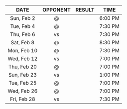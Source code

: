 |    DATE     |        OPPONENT         |  RESULT  |  TIME   |
|:-----------:|:-----------------------:|:--------:|:-------:|
| Sun, Feb 2  |     @ [](/r/sixers)     |          | 6:00 PM |
| Tue, Feb 4  | @ [](/r/clevelandcavs)  |          | 7:30 PM |
| Thu, Feb 6  |   vs [](/r/mavericks)   |          | 7:30 PM |
| Sat, Feb 8  |    @ [](/r/nyknicks)    |          | 8:30 PM |
| Mon, Feb 10 |      @ [](/r/heat)      |          | 7:30 PM |
| Wed, Feb 12 |   vs [](/r/nbaspurs)    |          | 7:00 PM |
| Thu, Feb 20 |     @ [](/r/sixers)     |          | 7:00 PM |
| Sun, Feb 23 |   vs [](/r/nyknicks)    |          | 1:00 PM |
| Tue, Feb 25 | @ [](/r/torontoraptors) |          | 7:00 PM |
| Wed, Feb 26 | @ [](/r/detroitpistons) |          | 7:00 PM |
| Fri, Feb 28 | vs [](/r/clevelandcavs) |          | 7:30 PM |